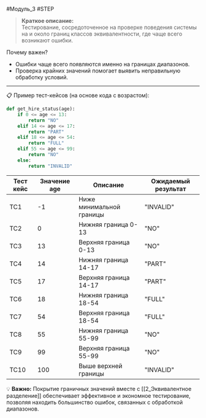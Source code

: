 #Модуль_3 #STEP
>**Краткое описание:**  
Тестирование, сосредоточенное на проверке поведения системы на и около границ классов эквивалентности, где чаще всего возникают ошибки.

Почему важен?

- Ошибки чаще всего появляются именно на границах диапазонов.
- Проверка крайних значений помогает выявить неправильную обработку условий.
---
📋 Пример тест-кейсов (на основе кода с возрастом):

```python
def get_hire_status(age):
    if 0 <= age <= 13:
        return "NO"
    elif 14 <= age <= 17:
        return "PART"
    elif 18 <= age <= 54:
        return "FULL"
    elif 55 <= age <= 99:
        return "NO"
    else:
        return "INVALID"
```

| Тест кейс | Значение age | Описание                 | Ожидаемый результат |
| --------- | ------------ | ------------------------ | ------------------- |
| TC1       | -1           | Ниже минимальной границы | "INVALID"           |
| TC2       | 0            | Нижняя граница 0-13      | "NO"                |
| TC3       | 13           | Верхняя граница 0-13     | "NO"                |
| TC4       | 14           | Нижняя граница 14-17     | "PART"              |
| TC5       | 17           | Верхняя граница 14-17    | "PART"              |
| TC6       | 18           | Нижняя граница 18-54     | "FULL"              |
| TC7       | 54           | Верхняя граница 18-54    | "FULL"              |
| TC8       | 55           | Нижняя граница 55-99     | "NO"                |
| TC9       | 99           | Верхняя граница 55-99    | "NO"                |
| TC10      | 100          | Выше верхней границы     | "INVALID"           |
💡 **Важно:** Покрытие граничных значений вместе с [[2_Эквивалентное разделение]] обеспечивает эффективное и экономное тестирование, позволяя находить большинство ошибок, связанных с обработкой диапазонов.